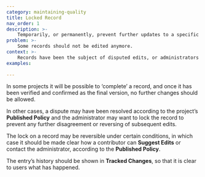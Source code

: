 ```yaml
---
category: maintaining-quality
title: Locked Record
nav_order: 1
description: >-
    Temporarily, or permanently, prevent further updates to a specific record.
problem: >-
    Some records should not be edited anymore.
context: >-
    Records have been the subject of disputed edits, or administrators have decided that their content is now final.
examples:
    
---
```


In some projects it will be possible to ‘complete’ a record, and once it has been verified and confirmed as the final version, no further changes should be allowed.

In other cases, a dispute may have been resolved according to the project’s **Published Policy** and the administrator may want to lock the record to prevent any further disagreement or reversing of subsequent edits.

The lock on a record may be reversible under certain conditions, in which case it should be made clear how a contributor can **Suggest Edits** or contact the administrator, according to the **Published Policy**.

The entry’s history should be shown in **Tracked Changes**, so that it is clear to users what has happened.
